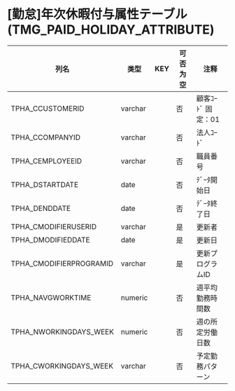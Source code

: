 # [勤怠]年次休暇付与属性テーブル                                            (TMG_PAID_HOLIDAY_ATTRIBUTE)
| 列名   | 类型   | KEY  | 可否为空 | 注释   |
| ---- | ---- | ---- | ---- | ---- |
|TPHA_CCUSTOMERID|varchar||否|顧客ｺｰﾄﾞ                        固定：01                                                       |
|TPHA_CCOMPANYID|varchar||否|法人ｺｰﾄﾞ                                                                                    |
|TPHA_CEMPLOYEEID|varchar||否|職員番号                                                                                      |
|TPHA_DSTARTDATE|date||否|ﾃﾞｰﾀ開始日                                                                                   |
|TPHA_DENDDATE|date||否|ﾃﾞｰﾀ終了日                                                                                   |
|TPHA_CMODIFIERUSERID|varchar||是|更新者                                                                                       |
|TPHA_DMODIFIEDDATE|date||是|更新日                                                                                       |
|TPHA_CMODIFIERPROGRAMID|varchar||是|更新プログラムID                                                                                 |
|TPHA_NAVGWORKTIME|numeric||否|週平均勤務時間数                                                                                  |
|TPHA_NWORKINGDAYS_WEEK|numeric||否|週の所定労働日数                                                                                  |
|TPHA_CWORKINGDAYS_WEEK|varchar||否|予定勤務パターン|
